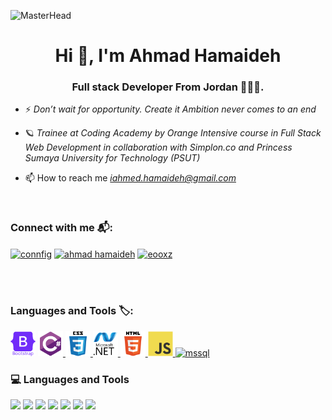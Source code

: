 ![MasterHead](https://i.pinimg.com/originals/59/87/1b/59871b625bd451a964de4337272953a3.gif)
<br>
<h1 align="center">Hi 👋, I'm Ahmad Hamaideh</h1>
<h3 align="center">Full stack Developer From Jordan 🧑🏻‍💻.</h3>

- ⚡ *Don’t wait for opportunity. Create it Ambition never comes to an end*

- 🪐 *Trainee at Coding Academy by Orange
Intensive course in Full Stack Web Development in collaboration with
Simplon.co and Princess Sumaya University for Technology (PSUT)*

- 📫 How to reach me *iahmed.hamaideh@gmail.com*
<br>
<h3 align="left">Connect with me 📬:</h3>
<p align="left">
<a href="https://twitter.com/connfig" target="blank"><img align="center" src="https://raw.githubusercontent.com/rahuldkjain/github-profile-readme-generator/master/src/images/icons/Social/twitter.svg" alt="connfig" height="30" width="40" /></a>
<a href="https://www.linkedin.com/in/ahmad-hamaideh-983252253" target="blank"><img align="center" src="https://raw.githubusercontent.com/rahuldkjain/github-profile-readme-generator/master/src/images/icons/Social/linked-in-alt.svg" alt="ahmad hamaideh" height="30" width="40" /></a>
<a href="https://instagram.com/eooxz" target="blank"><img align="center" src="https://raw.githubusercontent.com/rahuldkjain/github-profile-readme-generator/master/src/images/icons/Social/instagram.svg" alt="eooxz" height="30" width="40" /></a>
</p>
<br><br>
<h3 align="left">Languages and Tools 🏷️:</h3>
<p align="left"> <img src="https://raw.githubusercontent.com/devicons/devicon/master/icons/bootstrap/bootstrap-plain-wordmark.svg" alt="bootstrap" width="40" height="40"/> </a> <a href="https://www.w3schools.com/cs/" target="_blank" rel="noreferrer"> <img src="https://raw.githubusercontent.com/devicons/devicon/master/icons/csharp/csharp-original.svg" alt="csharp" width="40" height="40"/> </a> <a href="https://www.w3schools.com/css/" target="_blank" rel="noreferrer"> <img src="https://raw.githubusercontent.com/devicons/devicon/master/icons/css3/css3-original-wordmark.svg" alt="css3" width="40" height="40"/> </a> <a href="https://dotnet.microsoft.com/" target="_blank" rel="noreferrer"> <img src="https://raw.githubusercontent.com/devicons/devicon/master/icons/dot-net/dot-net-original-wordmark.svg" alt="dotnet" width="40" height="40"/> </a> <a href="https://www.w3.org/html/" target="_blank" rel="noreferrer"> <img src="https://raw.githubusercontent.com/devicons/devicon/master/icons/html5/html5-original-wordmark.svg" alt="html5" width="40" height="40"/> </a> <a href="https://developer.mozilla.org/en-US/docs/Web/JavaScript" target="_blank" rel="noreferrer"> <img src="https://raw.githubusercontent.com/devicons/devicon/master/icons/javascript/javascript-original.svg" alt="javascript" width="40" height="40"/> </a> <a href="https://www.microsoft.com/en-us/sql-server" target="_blank" rel="noreferrer"> <img src="https://www.svgrepo.com/show/303229/microsoft-sql-server-logo.svg" alt="mssql" width="40" height="40"/> </a> </p>



<div>
  <h3> 💻 Languages and Tools </h3>
  <p>
   <img src="https://media.giphy.com/media/XAxylRMCdpbEWUAvr8/source.gif" width="60">
   <img src="https://media.giphy.com/media/fsEaZldNC8A1PJ3mwp/source.gif" width="60">
   <img src="https://media3.giphy.com/media/ln7z2eWriiQAllfVcn/200w.webp" width="50">
   <img src="https://media.giphy.com/media/Ri2TUcKlaOcaDBxFpY/source.gif" width="60">
   <img src="https://i.giphy.com/media/IdyAQJVN2kVPNUrojM/200.webp" width="50">
   <img src="https://media.giphy.com/media/kH1DBkPNyZPOk0BxrM/giphy.gif" width="100">
   <img src="https://media.giphy .com/media/KzJkzjggfGN5Py6nkT/source.gif" width="60"
     <img src="https://media0.giphy.com/media/W71QxkQgCDM1WJYdFz/giphy.gif?cid=6c09b952loa74zurglmi08seiem2vveogz0lalwpxmsjt9xe&ep=v1_internal_gif_by_id&rid=giphy.gif&ct=s" width="60">

</div> 



